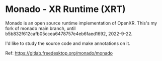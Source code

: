 # Monado - XR Runtime (XRT)

Monado is an open source runtime implementation of OpenXR.
This's my fork of monado main branch, until b5b832f612cafb05ccea6478757e4eb6faed1692, 2022-9-22.

I'd like to study the source code and make annotations on it.

Ref: https://gitlab.freedesktop.org/monado/monado
